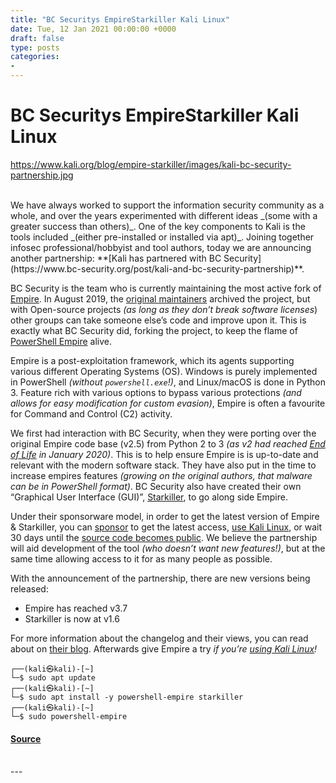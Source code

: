 ```yaml
---
title: "BC Securitys EmpireStarkiller Kali Linux"
date: Tue, 12 Jan 2021 00:00:00 +0000
draft: false
type: posts
categories: 
- 
---
```

# BC Securitys EmpireStarkiller Kali Linux
https://www.kali.org/blog/empire-starkiller/images/kali-bc-security-partnership.jpg
<br/>

<br/>
We have always worked to support the information security community as a whole, and over the years experimented with different ideas _(some with a greater success than others)_. One of the key components to Kali is the tools included _(either pre-installed or installed via apt)_. Joining together infosec professional/hobbyist and tool authors, today we are announcing another partnership: **[Kali has partnered with BC Security](https://www.bc-security.org/post/kali-and-bc-security-partnership)**.

BC Security is the team who is currently maintaining the most active fork of [Empire](https://pkg.kali.org/pkg/powershell-empire). In August 2019, the [original maintainers](https://twitter.com/xorrior/status/1156626181107736576) archived the project, but with Open-source projects _(as long as they don’t break software licenses_) other groups can take someone else’s code and improve upon it. This is exactly what BC Security did, forking the project, to keep the flame of [PowerShell Empire](https://github.com/BC-SECURITY/Empire) alive.

Empire is a post-exploitation framework, which its agents supporting various different Operating Systems (OS). Windows is purely implemented in PowerShell _(without `powershell.exe`!)_, and Linux/macOS is done in Python 3. Feature rich with various options to bypass various protections _(and allows for easy modification for custom evasion)_, Empire is often a favourite for Command and Control (C2) activity.

We first had interaction with BC Security, when they were porting over the original Empire code base (v2.5) from Python 2 to 3 _(as v2 had reached [End of Life](https://www.kali.org/blog/python-2-end-of-life/) in January 2020)_. This is to help ensure Empire is is up-to-date and relevant with the modern software stack. They have also put in the time to increase empires features _(growing on the original authors, that malware can be in PowerShell format)_. BC Security also have created their own “Graphical User Interface (GUI)”, [Starkiller](https://github.com/BC-SECURITY/Starkiller), to go along side Empire.

Under their sponsorware model, in order to get the latest version of Empire & Starkiller, you can [sponsor](https://github.com/sponsors/BC-SECURITY) to get the latest access, [use Kali Linux](https://www.kali.org/), or wait 30 days until the [source code becomes public](https://github.com/BC-SECURITY). We believe the partnership will aid development of the tool _(who doesn’t want new features!)_, but at the same time allowing access to it for as many people as possible.

With the announcement of the partnership, there are new versions being released:

-   Empire has reached v3.7
-   Starkiller is now at v1.6

For more information about the changelog and their views, you can read about on [their blog](https://www.bc-security.org/post/kali-and-bc-security-partnership). Afterwards give Empire a try _if you’re [using Kali Linux](https://www.kali.org/get-kali/)!_

```console
┌──(kali㉿kali)-[~]
└─$ sudo apt update
┌──(kali㉿kali)-[~]
└─$ sudo apt install -y powershell-empire starkiller
┌──(kali㉿kali)-[~]
└─$ sudo powershell-empire
```

#### [Source](https://www.kali.org/blog/empire-starkiller/)

<br/>
---
